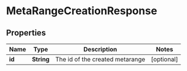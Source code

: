 

# MetaRangeCreationResponse


## Properties

| Name | Type | Description | Notes |
|------------ | ------------- | ------------- | -------------|
|**id** | **String** | The id of the created metarange |  [optional] |



